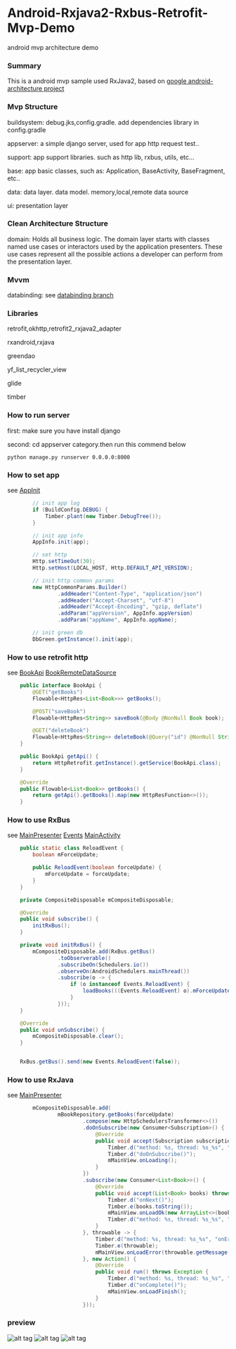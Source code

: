 # Android-Rxjava2-Rxbus-Retrofit-Mvp-Demo
android mvp architecture demo

### Summary
This is a android mvp sample used RxJava2, based on [google android-architecture project](https://github.com/googlesamples/android-architecture)

### Mvp Structure
buildsystem: debug.jks,config.gradle. add dependencies library in config.gradle

appserver: a simple django server, used for app http request test..

support: app support libraries. such as http lib, rxbus, utils, etc...

base: app basic classes, such as: Application, BaseActivity, BaseFragment, etc..

data: data layer. data model. memory,local,remote data source

ui: presentation layer

### Clean Architecture Structure

domain: Holds all business logic. The domain layer starts with classes named use cases or interactors used by the application presenters. These use cases represent all the possible actions a developer can perform from the presentation layer.

### Mvvm

databinding: see [databinding branch](https://github.com/yefengfreedom/Android-Rxjava2-Rxbus-Retrofit-Mvp-Mvvm-Clean-Demo/tree/databinding)

### Libraries
retrofit,okhttp,retrofit2_rxjava2_adapter

rxandroid,rxjava

greendao

yf_list_recycler_view

glide

timber

### How to run server
first: make sure you have install django

second: cd appserver category.then run this commend below

```Cmd
python manage.py runserver 0.0.0.0:8000
```

### How to set app
see [AppInit](https://github.com/yefengfreedom/Android-Rxjava2-Rxbus-Retrofit-Mvp-Demo/blob/master/app/src/main/java/com/yefeng/androidarchitecturedemo/base/AppInit.java)
```Java
        // init app log
        if (BuildConfig.DEBUG) {
            Timber.plant(new Timber.DebugTree());
        }

        // init app info
        AppInfo.init(app);

        // set http
        Http.setTimeOut(30);
        Http.setHost(LOCAL_HOST, Http.DEFAULT_API_VERSION);

        // init http common params
        new HttpCommonParams.Builder()
                .addHeader("Content-Type", "application/json")
                .addHeader("Accept-Charset", "utf-8")
                .addHeader("Accept-Encoding", "gzip, deflate")
                .addParam("appVersion", AppInfo.appVersion)
                .addParam("appName", AppInfo.appName);

        // init green db
        DbGreen.getInstance().init(app);
```

### How to use retrofit http
see
[BookApi](https://github.com/yefengfreedom/Android-Rxjava2-Rxbus-Retrofit-Mvp-Demo/blob/master/app/src/main/java/com/yefeng/androidarchitecturedemo/data/source/book/remote/BookApi.java)
[BookRemoteDataSource](https://github.com/yefengfreedom/Android-Rxjava2-Rxbus-Retrofit-Mvp-Demo/blob/master/app/src/main/java/com/yefeng/androidarchitecturedemo/data/source/book/remote/BookRemoteDataSource.java)
```Java
    public interface BookApi {
        @GET("getBooks")
        Flowable<HttpRes<List<Book>>> getBooks();

        @POST("saveBook")
        Flowable<HttpRes<String>> saveBook(@Body @NonNull Book book);

        @GET("deleteBook")
        Flowable<HttpRes<String>> deleteBook(@Query("id") @NonNull String id);
    }

    public BookApi getApi() {
        return HttpRetrofit.getInstance().getService(BookApi.class);
    }

    @Override
    public Flowable<List<Book>> getBooks() {
        return getApi().getBooks().map(new HttpResFunction<>());
    }
```

### How to use RxBus
see
[MainPresenter](https://github.com/yefengfreedom/Android-Rxjava2-Rxbus-Retrofit-Mvp-Demo/blob/master/app/src/main/java/com/yefeng/androidarchitecturedemo/ui/main/MainPresenter.java)
[Events](https://github.com/yefengfreedom/Android-Rxjava2-Rxbus-Retrofit-Mvp-Demo/blob/master/app/src/main/java/com/yefeng/androidarchitecturedemo/ui/main/Events.java)
[MainActivity](https://github.com/yefengfreedom/Android-Rxjava2-Rxbus-Retrofit-Mvp-Demo/blob/master/app/src/main/java/com/yefeng/androidarchitecturedemo/ui/main/MainActivity.java)
```Java
    public static class ReloadEvent {
        boolean mForceUpdate;

        public ReloadEvent(boolean forceUpdate) {
            mForceUpdate = forceUpdate;
        }
    }

    private CompositeDisposable mCompositeDisposable;

    @Override
    public void subscribe() {
        initRxBus();
    }

    private void initRxBus() {
        mCompositeDisposable.add(RxBus.getBus()
                .toObserverable()
                .subscribeOn(Schedulers.io())
                .observeOn(AndroidSchedulers.mainThread())
                .subscribe(o -> {
                    if (o instanceof Events.ReloadEvent) {
                        loadBooks(((Events.ReloadEvent) o).mForceUpdate);
                    }
                }));
    }

    @Override
    public void unSubscribe() {
        mCompositeDisposable.clear();
    }


    RxBus.getBus().send(new Events.ReloadEvent(false));
```

### How to use RxJava
see
[MainPresenter](https://github.com/yefengfreedom/Android-Rxjava2-Rxbus-Retrofit-Mvp-Demo/blob/master/app/src/main/java/com/yefeng/androidarchitecturedemo/ui/main/MainPresenter.java)
```Java
        mCompositeDisposable.add(
                mBookRepository.getBooks(forceUpdate)
                        .compose(new HttpSchedulersTransformer<>())
                        .doOnSubscribe(new Consumer<Subscription>() {
                            @Override
                            public void accept(Subscription subscription) throws Exception {
                                Timber.d("method: %s, thread: %s_%s", "doOnSubscribe()", Thread.currentThread().getName(), Thread.currentThread().getId());
                                Timber.d("doOnSubscribe()");
                                mMainView.onLoading();
                            }
                        })
                        .subscribe(new Consumer<List<Book>>() {
                            @Override
                            public void accept(List<Book> books) throws Exception {
                                Timber.d("onNext()");
                                Timber.e(books.toString());
                                mMainView.onLoadOk(new ArrayList<>(books));
                                Timber.d("method: %s, thread: %s_%s", "onNext()", Thread.currentThread().getName(), Thread.currentThread().getId());
                            }
                        }, throwable -> {
                            Timber.d("method: %s, thread: %s_%s", "onError()", Thread.currentThread().getName(), Thread.currentThread().getId());
                            Timber.e(throwable);
                            mMainView.onLoadError(throwable.getMessage());
                        }, new Action() {
                            @Override
                            public void run() throws Exception {
                                Timber.d("method: %s, thread: %s_%s", "onComplete()", Thread.currentThread().getName(), Thread.currentThread().getId());
                                Timber.d("onComplete()");
                                mMainView.onLoadFinish();
                            }
                        }));
```


### preview
![alt tag](https://github.com/yefengfreedom/Android-Rxjava2-Rxbus-Retrofit-Mvp-Demo/blob/master/preview/3.png)
![alt tag](https://github.com/yefengfreedom/Android-Rxjava2-Rxbus-Retrofit-Mvp-Demo/blob/master/preview/1.png)
![alt tag](https://github.com/yefengfreedom/Android-Rxjava2-Rxbus-Retrofit-Mvp-Demo/blob/master/preview/2.png)
